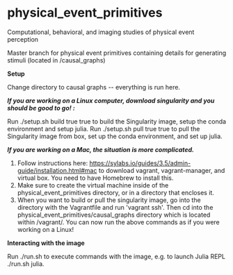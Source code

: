 # physical_event_primitives
Computational, behavioral, and imaging studies of physical event perception

Master branch for physical event primitives containing details for generating stimuli (located in /causal_graphs)

**Setup**

Change directory to causal graphs -- everything is run here.

***If you are working on a Linux computer, download singularity and you should be good to go! :***

Run ./setup.sh build true true to build the Singularity image, setup the conda environment and setup julia.
Run ./setup.sh pull true true to pull the Singularity image from box, set up the conda environment, and set up julia.

***If you are working on a Mac, the situation is more complicated.***

1. Follow instructions here: https://sylabs.io/guides/3.5/admin-guide/installation.html#mac to download vagrant, vagrant-manager, and virtual box. You need to have Homebrew to install this. 
2. Make sure to create the virtual machine inside of the physical_event_primitives directory, or in a directory that encloses it. 
3. When you want to build or pull the singularity image, go into the directory with the Vagrantfile and run 'vagrant ssh'. Then cd into the physical_event_primitives/causal_graphs directory which is located within /vagrant/. You can now run the above commands as if you were working on a Linux!

**Interacting with the image**

Run ./run.sh <command> to execute commands with the image, e.g. to launch Julia REPL ./run.sh julia.
